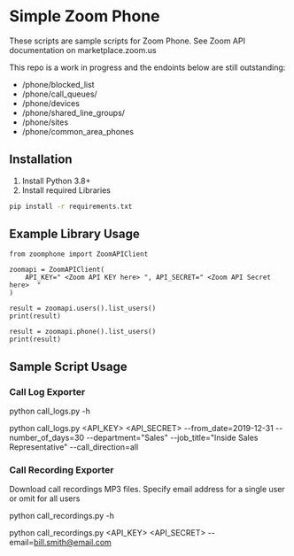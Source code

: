 # Simple Zoom Phone

These scripts are sample scripts for Zoom Phone. See Zoom API documentation on marketplace.zoom.us

This repo is a work in progress and the endoints below are still outstanding:
* /phone/blocked_list
* /phone/call_queues/
* /phone/devices
* /phone/shared_line_groups/
* /phone/sites
* /phone/common_area_phones


## Installation

1. Install Python 3.8+
2. Install required Libraries

```bash
pip install -r requirements.txt
```

## Example Library Usage
```
from zoomphone import ZoomAPIClient

zoomapi = ZoomAPIClient(
    API_KEY=" <Zoom API KEY here> ", API_SECRET=" <Zoom API Secret here>  "
)

result = zoomapi.users().list_users()
print(result)

result = zoomapi.phone().list_users()
print(result)
```

## Sample Script Usage

### Call Log Exporter

python call_logs.py -h

python call_logs.py <API_KEY> <API_SECRET> --from_date=2019-12-31 --number_of_days=30 --department="Sales" --job_title="Inside Sales Representative" --call_direction=all

### Call Recording Exporter

Download call recordings MP3 files. Specify email address for a single user or omit for all users

python call_recordings.py -h

python call_recordings.py <API_KEY> <API_SECRET> --email=bill.smith@email.com
